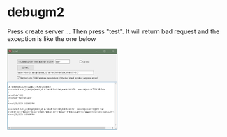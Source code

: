 # debugm2
Press create server ...
Then press "test". It will return bad request and the exception is like the one below


<img src="https://github.com/info-synapse/debugm2/blob/main/screenshot1.png" width="50%" height="50%">
